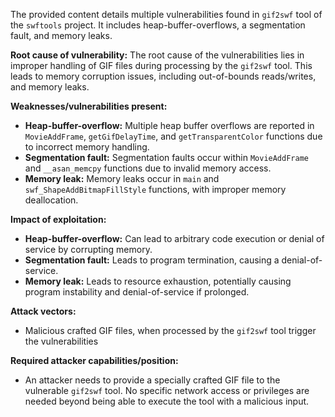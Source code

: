 The provided content details multiple vulnerabilities found in `gif2swf` tool of the `swftools` project. It includes heap-buffer-overflows, a segmentation fault, and memory leaks.

**Root cause of vulnerability:**
The root cause of the vulnerabilities lies in improper handling of GIF files during processing by the `gif2swf` tool. This leads to memory corruption issues, including out-of-bounds reads/writes, and memory leaks.

**Weaknesses/vulnerabilities present:**
- **Heap-buffer-overflow:** Multiple heap buffer overflows are reported in `MovieAddFrame`, `getGifDelayTime`, and `getTransparentColor` functions due to incorrect memory handling.
- **Segmentation fault:** Segmentation faults occur within `MovieAddFrame` and `__asan_memcpy` functions due to invalid memory access.
- **Memory leak:** Memory leaks occur in `main` and `swf_ShapeAddBitmapFillStyle` functions, with improper memory deallocation.

**Impact of exploitation:**
- **Heap-buffer-overflow:** Can lead to arbitrary code execution or denial of service by corrupting memory.
- **Segmentation fault:** Leads to program termination, causing a denial-of-service.
- **Memory leak:**  Leads to resource exhaustion, potentially causing program instability and denial-of-service if prolonged.

**Attack vectors:**
- Malicious crafted GIF files, when processed by the `gif2swf` tool trigger the vulnerabilities

**Required attacker capabilities/position:**
- An attacker needs to provide a specially crafted GIF file to the vulnerable `gif2swf` tool. No specific network access or privileges are needed beyond being able to execute the tool with a malicious input.